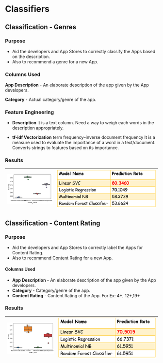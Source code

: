 # Classifiers

## Classification - Genres

### Purpose
- Aid the developers and App Stores to correctly classify the Apps based on the description.
- Also to recommend a genre for a new App.

### Columns Used 
**App Description** - An elaborate description of the app given by the App developers.

**Category** - Actual category/genre of the app.

### Feature Engineering
- **Description**
  It is a text column.
   Need a way to weigh each words in the description appropriately.

- **tf-idf Vectorization**
term frequency–inverse document frequency
It is a measure used to evaluate the importance of a word in a text/document.
Converts strings to features based on its importance. 

### Results

| ![Google InfoGraphics](https://raw.githubusercontent.com/nareshkumar66675/Appomania/master/reports/Classification/AppGenreResult.png "Google InfoGraphics") | ![Apple Store](https://raw.githubusercontent.com/nareshkumar66675/Appomania/master/reports/Classification/AppGenreResultTab.png "Apple Store") |
|---------------------------------------------------------------------------------------------------------------------------------------------|-----------------------------------------------------------------------------------------------------------------------|

## Classification - Content Rating

### Purpose
- Aid the developers and App Stores to correctly label the Apps for Content Rating.
- Also to recommend Content Rating for a new App.

#### Columns Used 
- **App Description** - An elaborate description of the app given by the App developers.
- **Category** - Category/genre of the app.
- **Content Rating** -  Content Rating of the App. For Ex: 4+, 12+,19+

### Results

| ![Google InfoGraphics](https://github.com/nareshkumar66675/Appomania/blob/master/reports/Classification/ContentRatingResult.png "Google InfoGraphics") | ![Apple Store](https://github.com/nareshkumar66675/Appomania/blob/master/reports/Classification/ContentRatingResultTab.png "Apple Store") |
|---------------------------------------------------------------------------------------------------------------------------------------------|-----------------------------------------------------------------------------------------------------------------------|
